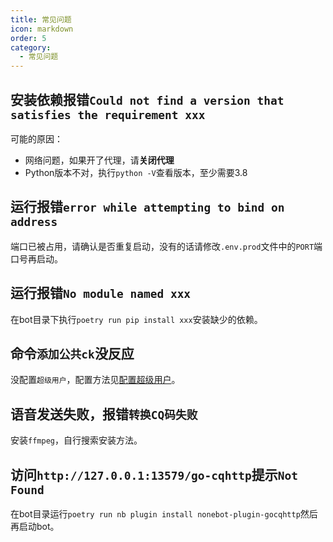 ```yaml
---
title: 常见问题
icon: markdown
order: 5
category:
  - 常见问题
---
```


## 安装依赖报错`Could not find a version that satisfies the requirement xxx`
可能的原因：
- 网络问题，如果开了代理，请**关闭代理**
- Python版本不对，执行`python -V`查看版本，至少需要3.8

## 运行报错`error while attempting to bind on address`
端口已被占用，请确认是否重复启动，没有的话请修改`.env.prod`文件中的`PORT`端口号再启动。

## 运行报错`No module named xxx`
在bot目录下执行`poetry run pip install xxx`安装缺少的依赖。

## 命令`添加公共ck`没反应
没配置`超级用户`，配置方法见[配置超级用户](configs/manage/bot-manage.md)。

## 语音发送失败，报错`转换CQ码失败`
安装`ffmpeg`，自行搜索安装方法。

## 访问`http://127.0.0.1:13579/go-cqhttp`提示`Not Found`
在bot目录运行`poetry run nb plugin install nonebot-plugin-gocqhttp`然后再启动bot。
